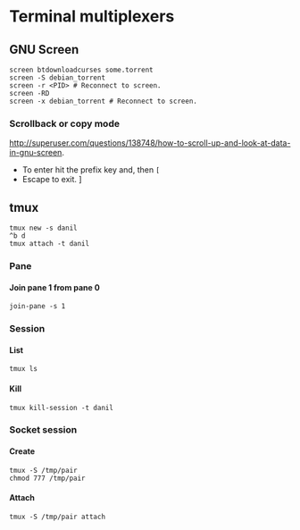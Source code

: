 <!-- -*- coding: utf-8-unix; -*-
     Danil Kutkevich's reference cards <http://kutkevich.org/rc>.
     Copyright (C) 2007, 2008, 2009, 2010 Danil Kutkevich <danil@kutkevich.org>

     This reference cards is licensed under the Creative Commons
     Attribution-Share Alike 3.0 Unported License. To view a copy of this
     license, see the COPYING file or visit
     <http://creativecommons.org/licenses/by-sa/3.0/> or send a letter to
     Creative Commons, 171 Second Street, Suite 300, San Francisco,
     California, 94105, USA. -->

Terminal multiplexers
=====================

GNU Screen
----------

    screen btdownloadcurses some.torrent
    screen -S debian_torrent
    screen -r <PID> # Reconnect to screen.
    screen -RD
    screen -x debian_torrent # Reconnect to screen.

### Scrollback or copy mode

<http://superuser.com/questions/138748/how-to-scroll-up-and-look-at-data-in-gnu-screen>.

* To enter hit the prefix key and, then `[`
* Escape to exit.
]

tmux
----

    tmux new -s danil
    ^b d
    tmux attach -t danil

### Pane

#### Join pane 1 from pane 0

    join-pane -s 1

### Session

#### List

    tmux ls

#### Kill

    tmux kill-session -t danil

### Socket session

#### Create

    tmux -S /tmp/pair
    chmod 777 /tmp/pair

#### Attach

    tmux -S /tmp/pair attach
